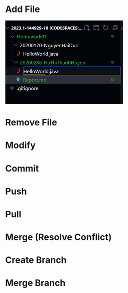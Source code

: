 # Add File 

![Add File](image.png)

# Remove File

# Modify 

# Commit 

# Push 

# Pull

# Merge (Resolve Conflict)

# Create Branch

# Merge Branch
